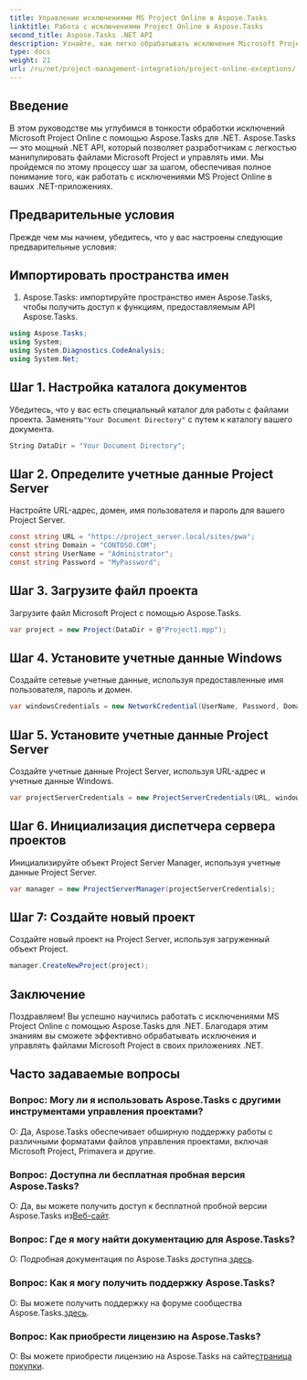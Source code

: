 ```yaml
---
title: Управление исключениями MS Project Online в Aspose.Tasks
linktitle: Работа с исключениями Project Online в Aspose.Tasks
second_title: Aspose.Tasks .NET API
description: Узнайте, как легко обрабатывать исключения Microsoft Project Online с помощью Aspose.Tasks для .NET. Пошаговое руководство по эффективному управлению проектами.
type: docs
weight: 21
url: /ru/net/project-management-integration/project-online-exceptions/
---
```

## Введение
В этом руководстве мы углубимся в тонкости обработки исключений Microsoft Project Online с помощью Aspose.Tasks для .NET. Aspose.Tasks — это мощный .NET API, который позволяет разработчикам с легкостью манипулировать файлами Microsoft Project и управлять ими. Мы пройдемся по этому процессу шаг за шагом, обеспечивая полное понимание того, как работать с исключениями MS Project Online в ваших .NET-приложениях.
## Предварительные условия
Прежде чем мы начнем, убедитесь, что у вас настроены следующие предварительные условия:

## Импортировать пространства имен
1. Aspose.Tasks: импортируйте пространство имен Aspose.Tasks, чтобы получить доступ к функциям, предоставляемым API Aspose.Tasks.
```csharp
using Aspose.Tasks;
using System;
using System.Diagnostics.CodeAnalysis;
using System.Net;

```

## Шаг 1. Настройка каталога документов
 Убедитесь, что у вас есть специальный каталог для работы с файлами проекта. Заменять`"Your Document Directory"` с путем к каталогу вашего документа.
```csharp
String DataDir = "Your Document Directory";
```
## Шаг 2. Определите учетные данные Project Server
Настройте URL-адрес, домен, имя пользователя и пароль для вашего Project Server.
```csharp
const string URL = "https://project_server.local/sites/pwa";
const string Domain = "CONTOSO.COM";
const string UserName = "Administrator";
const string Password = "MyPassword";
```
## Шаг 3. Загрузите файл проекта
Загрузите файл Microsoft Project с помощью Aspose.Tasks.
```csharp
var project = new Project(DataDir + @"Project1.mpp");
```
## Шаг 4. Установите учетные данные Windows
Создайте сетевые учетные данные, используя предоставленные имя пользователя, пароль и домен.
```csharp
var windowsCredentials = new NetworkCredential(UserName, Password, Domain);
```
## Шаг 5. Установите учетные данные Project Server
Создайте учетные данные Project Server, используя URL-адрес и учетные данные Windows.
```csharp
var projectServerCredentials = new ProjectServerCredentials(URL, windowsCredentials);
```
## Шаг 6. Инициализация диспетчера сервера проектов
Инициализируйте объект Project Server Manager, используя учетные данные Project Server.
```csharp
var manager = new ProjectServerManager(projectServerCredentials);
```
## Шаг 7: Создайте новый проект
Создайте новый проект на Project Server, используя загруженный объект Project.
```csharp
manager.CreateNewProject(project);
```

## Заключение
Поздравляем! Вы успешно научились работать с исключениями MS Project Online с помощью Aspose.Tasks для .NET. Благодаря этим знаниям вы сможете эффективно обрабатывать исключения и управлять файлами Microsoft Project в своих приложениях .NET.
## Часто задаваемые вопросы
### Вопрос: Могу ли я использовать Aspose.Tasks с другими инструментами управления проектами?
О: Да, Aspose.Tasks обеспечивает обширную поддержку работы с различными форматами файлов управления проектами, включая Microsoft Project, Primavera и другие.
### Вопрос: Доступна ли бесплатная пробная версия Aspose.Tasks?
 О: Да, вы можете получить доступ к бесплатной пробной версии Aspose.Tasks из[Веб-сайт](https://releases.aspose.com/).
### Вопрос: Где я могу найти документацию для Aspose.Tasks?
 О: Подробная документация по Aspose.Tasks доступна.[здесь](https://reference.aspose.com/tasks/net/).
### Вопрос: Как я могу получить поддержку Aspose.Tasks?
О: Вы можете получить поддержку на форуме сообщества Aspose.Tasks.[здесь](https://forum.aspose.com/c/tasks/15).
### Вопрос: Как приобрести лицензию на Aspose.Tasks?
 О: Вы можете приобрести лицензию на Aspose.Tasks на сайте[страница покупки](https://purchase.aspose.com/buy).